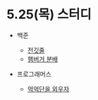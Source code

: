 # 5.25(목) 스터디

- 백준
  - [전깃줄](https://www.acmicpc.net/problem/2565)
  - [햄버거 분배](https://www.acmicpc.net/problem/19941)

- 프로그래머스
  - [억억단을 외우자](https://school.programmers.co.kr/learn/courses/30/lessons/138475)
